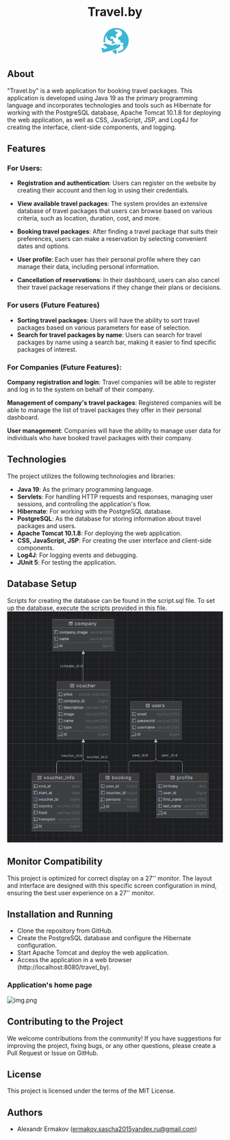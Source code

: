 <h1 align="center">Travel.by</h1>
<p align="center">
      <img src="src/main/webapp/image/logo/logo_title.webp" alt="logo">
</p>

## About

"Travel.by" is a web application for booking travel packages. 
This application is developed using Java 19 as the primary programming language and incorporates 
technologies and tools such as Hibernate for working with the PostgreSQL database, 
Apache Tomcat 10.1.8 for deploying the web application, as well as CSS, JavaScript, JSP, and Log4J 
for creating the interface, client-side components, and logging.

## Features

### For Users:
* **Registration and authentication**: Users can register on the website by creating their account and then log in using their credentials.

* **View available travel packages**: The system provides an extensive database of travel packages that users can browse based on various criteria, such as location, duration, cost, and more.

* **Booking travel packages**: After finding a travel package that suits their preferences, users can make a reservation by selecting convenient dates and options.

* **User profile**: Each user has their personal profile where they can manage their data, including personal information.

* **Cancellation of reservations**: In their dashboard, users can also cancel their travel package reservations if they change their plans or decisions.

### For users (Future Features)
* **Sorting travel packages**: Users will have the ability to sort travel packages based on various parameters for ease of selection.
* **Search for travel packages by name**: Users can search for travel packages by name using a search bar, making it easier to find specific packages of interest.

### For Companies (Future Features):
**Company registration and login**: Travel companies will be able to register and log in to the system on behalf of their company.

**Management of company's travel packages**: Registered companies will be able to manage the list of travel packages they offer in their personal dashboard.

**User management**: Companies will have the ability to manage user data for individuals who have booked travel packages with their company.

## Technologies
The project utilizes the following technologies and libraries:

* **Java 19**: As the primary programming language.
* **Servlets**: For handling HTTP requests and responses, managing user sessions, and controlling the application's flow.
* **Hibernate**: For working with the PostgreSQL database.
* **PostgreSQL**: As the database for storing information about travel packages and users.
* **Apache Tomcat 10.1.8**: For deploying the web application.
* **CSS, JavaScript, JSP**: For creating the user interface and client-side components.
* **Log4J**: For logging events and debugging.
* **JUnit 5**: For testing the application.

## Database Setup

Scripts for creating the database can be found in the script.sql file. To set up the database, execute the scripts provided in this file.
![img.png](src/main/resources/readme/db_diagram.png)

## Monitor Compatibility
This project is optimized for correct display on a 27'' monitor. The layout and interface are designed with this specific screen configuration in mind, ensuring the best user experience on a 27'' monitor.

## Installation and Running

* Clone the repository from GitHub.
* Create the PostgreSQL database and configure the Hibernate configuration.
* Start Apache Tomcat and deploy the web application.
* Access the application in a web browser (http://localhost:8080/travel_by).

### Application's home page
![img.png](src/main/resources/readme/home_page.png)

## Contributing to the Project

We welcome contributions from the community! If you have suggestions for improving the project, fixing bugs, or any other questions, please create a Pull Request or Issue on GitHub.

## License

This project is licensed under the terms of the MIT License.

## Authors

* Alexandr Ermakov (ermakov.sascha2015yandex.ru@gmail.com)